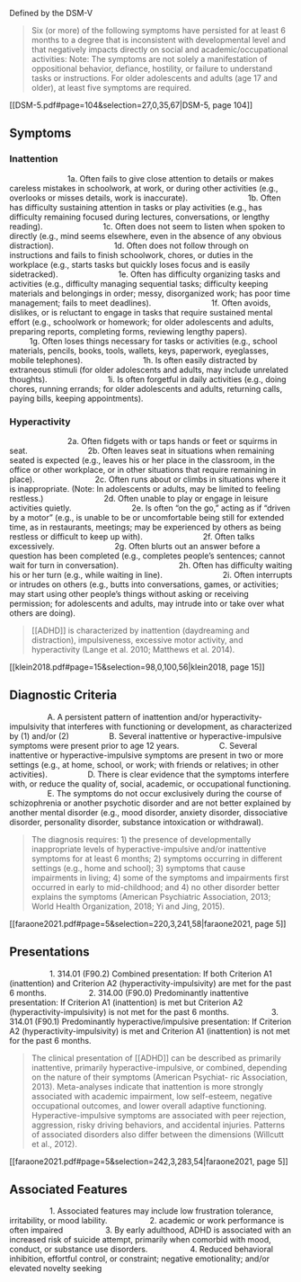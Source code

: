 Defined by the DSM-V

> Six (or more) of the following symptoms have persisted for at least 6 months to a degree that is inconsistent with developmental level and that negatively impacts directly on social and academic/occupational activities: Note: The symptoms are not solely a manifestation of oppositional behavior, defiance, hostility, or failure to understand tasks or instructions. For older adolescents and adults (age 17 and older), at least five symptoms are required.

[[DSM-5.pdf#page=104&selection=27,0,35,67|DSM-5, page 104]]
## Symptoms
### Inattention
$\qquad$$\qquad$ $\qquad$ 1a. Often fails to give close attention to details or makes careless mistakes in schoolwork, at work, or during other activities (e.g., overlooks or misses details, work is inaccurate).
$\qquad$$\qquad$ $\qquad$ 1b. Often has difficulty sustaining attention in tasks or play activities (e.g., has difficulty remaining focused during lectures, conversations, or lengthy reading).
$\qquad$$\qquad$ $\qquad$ 1c. Often does not seem to listen when spoken to directly (e.g., mind seems elsewhere, even in the absence of any obvious distraction).
$\qquad$$\qquad$ $\qquad$ 1d. Often does not follow through on instructions and fails to finish schoolwork, chores, or duties in the workplace (e.g., starts tasks but quickly loses focus and is easily sidetracked).
$\qquad$$\qquad$ $\qquad$ 1e. Often has difficulty organizing tasks and activities (e.g., difficulty managing sequential tasks; difficulty keeping materials and belongings in order; messy, disorganized work; has poor time management; fails to meet deadlines).
$\qquad$$\qquad$ $\qquad$ 1f. Often avoids, dislikes, or is reluctant to engage in tasks that require sustained mental effort (e.g., schoolwork or homework; for older adolescents and adults, preparing reports, completing forms, reviewing lengthy papers).
$\qquad$$\qquad$ $\qquad$ 1g. Often loses things necessary for tasks or activities (e.g., school materials, pencils, books, tools, wallets, keys, paperwork, eyeglasses, mobile telephones). 
$\qquad$$\qquad$ $\qquad$ 1h. Is often easily distracted by extraneous stimuli (for older adolescents and adults, may include unrelated thoughts).
$\qquad$$\qquad$ $\qquad$ 1i. Is often forgetful in daily activities (e.g., doing chores, running errands; for older adolescents and adults, returning calls, paying bills, keeping appointments).
### Hyperactivity
$\qquad$$\qquad$ $\qquad$ 2a. Often fidgets with or taps hands or feet or squirms in seat.
$\qquad$$\qquad$ $\qquad$ 2b. Often leaves seat in situations when remaining seated is expected (e.g., leaves his or her place in the classroom, in the office or other workplace, or in other situations that require remaining in place).
$\qquad$$\qquad$ $\qquad$ 2c. Often runs about or climbs in situations where it is inappropriate. (Note: In adolescents or adults, may be limited to feeling restless.)
$\qquad$$\qquad$ $\qquad$ 2d. Often unable to play or engage in leisure activities quietly.
$\qquad$$\qquad$ $\qquad$ 2e. Is often “on the go,” acting as if “driven by a motor” (e.g., is unable to be or uncomfortable being still for extended time, as in restaurants, meetings; may be experienced by others as being restless or difficult to keep up with).
$\qquad$$\qquad$ $\qquad$ 2f. Often talks excessively.
$\qquad$$\qquad$ $\qquad$ 2g. Often blurts out an answer before a question has been completed (e.g., completes people’s sentences; cannot wait for turn in conversation).
$\qquad$$\qquad$ $\qquad$ 2h. Often has difficulty waiting his or her turn (e.g., while waiting in line).
$\qquad$$\qquad$ $\qquad$ 2i. Often interrupts or intrudes on others (e.g., butts into conversations, games, or activities; may start using other people’s things without asking or receiving permission; for adolescents and adults, may intrude into or take over what others are doing).

> [[ADHD]] is characterized by inattention (daydreaming and distraction), impulsiveness, excessive motor activity, and hyperactivity (Lange et al. 2010; Matthews et al. 2014).

[[klein2018.pdf#page=15&selection=98,0,100,56|klein2018, page 15]]
## Diagnostic Criteria
$\qquad$$\qquad$ A. A persistent pattern of inattention and/or hyperactivity-impulsivity that interferes with functioning or development, as characterized by (1) and/or (2)
$\qquad$$\qquad$ B. Several inattentive or hyperactive-impulsive symptoms were present prior to age 12 years.
$\qquad$$\qquad$ C. Several inattentive or hyperactive-impulsive symptoms are present in two or more settings (e.g., at home, school, or work; with friends or relatives; in other activities).
$\qquad$$\qquad$ D. There is clear evidence that the symptoms interfere with, or reduce the quality of, social, academic, or occupational functioning.
$\qquad$$\qquad$ E. The symptoms do not occur exclusively during the course of schizophrenia or another psychotic disorder and are not better explained by another mental disorder (e.g., mood disorder, anxiety disorder, dissociative disorder, personality disorder, substance intoxication or withdrawal).

> The diagnosis requires: 1) the presence of developmentally inappropriate levels of hyperactive-impulsive and/or inattentive symptoms for at least 6 months; 2) symptoms occurring in different settings (e.g., home and school); 3) symptoms that cause impairments in living; 4) some of the symptoms and impairments first occurred in early to mid-childhood; and 4) no other disorder better explains the symptoms (American Psychiatric Association, 2013; World Health Organization, 2018; Yi and Jing, 2015).

[[faraone2021.pdf#page=5&selection=220,3,241,58|faraone2021, page 5]]

## Presentations
$\qquad$ $\qquad$ 1. 314.01 (F90.2) Combined presentation: If both Criterion A1 (inattention) and Criterion A2 (hyperactivity-impulsivity) are met for the past 6 months.
$\qquad$ $\qquad$ 2. 314.00 (F90.0) Predominantly inattentive presentation: If Criterion A1 (inattention) is met but Criterion A2 (hyperactivity-impulsivity) is not met for the past 6 months.
$\qquad$ $\qquad$ 3. 314.01 (F90.1) Predominantly hyperactive/impulsive presentation: If Criterion A2 (hyperactivity-impulsivity) is met and Criterion A1 (inattention) is not met for the past 6 months.

> The clinical presentation of [[ADHD]] can be described as primarily inattentive, primarily hyperactive-impulsive, or combined, depending on the nature of their symptoms (American Psychiat- ric Association, 2013). Meta-analyses indicate that inattention is more strongly associated with academic impairment, low self-esteem, negative occupational outcomes, and lower overall adaptive functioning. Hyperactive-impulsive symptoms are associated with peer rejection, aggression, risky driving behaviors, and accidental injuries. Patterns of associated disorders also differ between the dimensions (Willcutt et al., 2012).

[[faraone2021.pdf#page=5&selection=242,3,283,54|faraone2021, page 5]]
## Associated Features
$\qquad$ $\qquad$ 1. Associated features may include low frustration tolerance, irritability, or mood lability.
$\qquad$ $\qquad$ 2. academic or work performance is often impaired
$\qquad$ $\qquad$ 3. By early adulthood, ADHD is associated with an increased risk of suicide attempt, primarily when comorbid with mood, conduct, or substance use disorders.
$\qquad$ $\qquad$ 4. Reduced behavioral inhibition, effortful control, or constraint; negative emotionality; and/or elevated novelty seeking